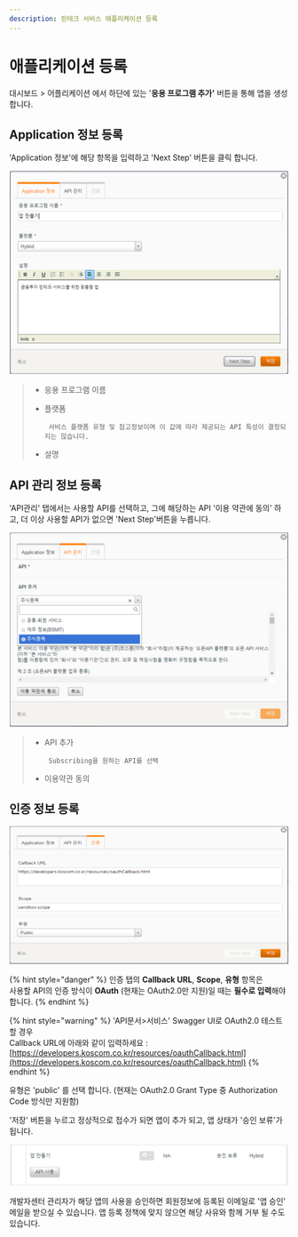 ```yaml
---
description: 핀테크 서비스 애플리케이션 등록
---
```


# 애플리케이션 등록

대시보드 &gt; 어플리케이션 에서 하단에 있는 '**응용 프로그램 추가'** 버튼을 통해 앱을 생성 합니다.



## Application 정보 등록

'Application 정보'에 해당 항목을 입력하고 'Next Step' 버튼을 클릭 합니다.

![](../../../.gitbook/assets/image%20%2851%29.png)

> * 응용 프로그램 이름
> * 플랫폼
>
>        서비스 플랫폼 유형 및 참고정보이며 이 값에 따라 제공되는 API 특성이 결정되지는 않습니다.
>
> * 설명



## API 관리 정보 등록

'API관리' 탭에서는 사용할 API를 선택하고, 그에 해당하는 API '이용 약관에 동의' 하고, 더 이상 사용할 API가 없으면 'Next Step'버튼을 누릅니다.

![](../../../.gitbook/assets/image%20%2886%29.png)

> * API 추가 
>
>        Subscribing을 원하는 API를 선택
>
> * 이용약관 동의



## 인증 정보 등록

![&#xC778;&#xC99D; &#xD0ED;](../../../.gitbook/assets/image%20%2887%29.png)

{% hint style="danger" %}
인증 탭의 **Callback URL**, **Scope**, **유형** 항목은   
사용할 API의 인증 방식이 **OAuth** \(현재는 OAuth2.0만 지원\)일 때는 **필수로 입력**해야 합니다.
{% endhint %}

{% hint style="warning" %}
'API문서&gt;서비스' Swagger UI로 OAuth2.0 테스트 할 경우   
Callback URL에 아래와 같이 입력하세요 : [https://developers.koscom.co.kr/resources/oauthCallback.html](https://developers.koscom.co.kr/resources/oauthCallback.html)
{% endhint %}

유형은 'public' 를 선택 합니다. \(현재는 OAuth2.0 Grant Type 중 Authorization Code 방식만 지원함\)
  
'저장' 버튼을 누르고 정상적으로 접수가 되면 앱이 추가 되고, 앱 상태가 '승인 보류'가 됩니다.

![&#xC571; &#xC2B9;&#xC778;&#xBCF4;&#xB958;](../../../.gitbook/assets/image%20%281%29.png)

개발자센터 관리자가 해당 앱의 사용을 승인하면 회원정보에 등록된 이메일로 '앱 승인' 메일을 받으실 수 있습니다.
 앱 등록 정책에 맞지 않으면 해당 사유와 함께 거부 될 수도 있습니다.

